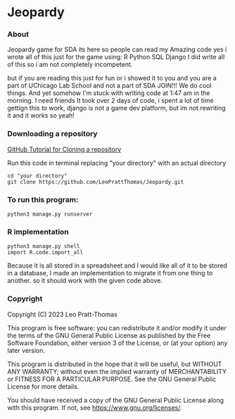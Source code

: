 # Jeopardy
### About
 Jeopardy game for SDA its here so people can read my Amazing code
yes i wrote all of this just for the game using:
    R
    Python
    SQL
    Django
I did write all of this so i am not completely incompetent.

but if you are reading this just for fun or i showed it to you and you are a part of UChicago Lab School and not a part of SDA JOIN!!! We do cool things. 
And yet somehow I'm stuck with writing code at 1:47 am in the morning. I need friends
It took over 2 days of code, i spent a lot of time gettign this to work, django is not a game dev platform, but im  not rewriting it and it works so yeah!

### Downloading a repository

<a href = "https://docs.github.com/en/repositories/creating-and-managing-repositories/cloning-a-repository"> GitHub Tutorial for Cloning a repository </a>

Run this code in terminal replacing "your directory" with an actual directory 
```
cd "your directory"
git clone https://github.com/LeoPrattThomas/Jeopardy.git
```

### To run this program:
```
python3 manage.py runserver
```
### R implementation
```
python3 manage.py shell
import R.code.import_all
```

Because it is all stored in a spreadsheet and I would like all of it to be stored in a database, I made an implementation to migrate it from one thing to another. so it should work with the given code above.

### Copyright
Copyright (C) 2023 Leo Pratt-Thomas

This program is free software: you can redistribute it and/or modify
it under the terms of the GNU General Public License as published by
the Free Software Foundation, either version 3 of the License, or
(at your option) any later version.

This program is distributed in the hope that it will be useful,
but WITHOUT ANY WARRANTY; without even the implied warranty of
MERCHANTABILITY or FITNESS FOR A PARTICULAR PURPOSE.  See the
GNU General Public License for more details.

You should have received a copy of the GNU General Public License
along with this program.  If not, see <https://www.gnu.org/licenses/>.




